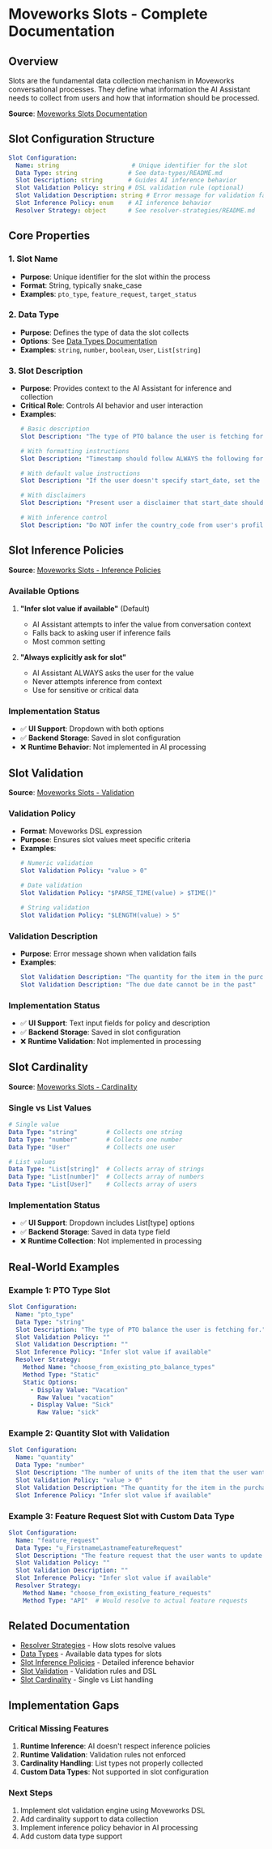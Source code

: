 # Moveworks Slots - Complete Documentation

## Overview

Slots are the fundamental data collection mechanism in Moveworks conversational processes. They define what information the AI Assistant needs to collect from users and how that information should be processed.

**Source**: [Moveworks Slots Documentation](https://help.moveworks.com/docs/slots)

## Slot Configuration Structure

```yaml
Slot Configuration:
  Name: string                    # Unique identifier for the slot
  Data Type: string              # See data-types/README.md
  Slot Description: string       # Guides AI inference behavior
  Slot Validation Policy: string # DSL validation rule (optional)
  Slot Validation Description: string # Error message for validation failure
  Slot Inference Policy: enum    # AI inference behavior
  Resolver Strategy: object      # See resolver-strategies/README.md
```

## Core Properties

### 1. Slot Name
- **Purpose**: Unique identifier for the slot within the process
- **Format**: String, typically snake_case
- **Examples**: `pto_type`, `feature_request`, `target_status`

### 2. Data Type
- **Purpose**: Defines the type of data the slot collects
- **Options**: See [Data Types Documentation](../data-types/README.md)
- **Examples**: `string`, `number`, `boolean`, `User`, `List[string]`

### 3. Slot Description
- **Purpose**: Provides context to the AI Assistant for inference and collection
- **Critical Role**: Controls AI behavior and user interaction
- **Examples**:
  ```yaml
  # Basic description
  Slot Description: "The type of PTO balance the user is fetching for."
  
  # With formatting instructions
  Slot Description: "Timestamp should follow ALWAYS the following format: YYYY-MM-DDT23:59:59."
  
  # With default value instructions
  Slot Description: "If the user doesn't specify start_date, set the start_date as the current date & time."
  
  # With disclaimers
  Slot Description: "Present user a disclaimer that start_date should NOT be in the past"
  
  # With inference control
  Slot Description: "Do NOT infer the country_code from user's profile. Always ask the user explicitly for it"
  ```

## Slot Inference Policies

**Source**: [Moveworks Slots - Inference Policies](https://help.moveworks.com/docs/slots)

### Available Options

1. **"Infer slot value if available"** (Default)
   - AI Assistant attempts to infer the value from conversation context
   - Falls back to asking user if inference fails
   - Most common setting

2. **"Always explicitly ask for slot"**
   - AI Assistant ALWAYS asks the user for the value
   - Never attempts inference from context
   - Use for sensitive or critical data

### Implementation Status
- ✅ **UI Support**: Dropdown with both options
- ✅ **Backend Storage**: Saved in slot configuration
- ❌ **Runtime Behavior**: Not implemented in AI processing

## Slot Validation

**Source**: [Moveworks Slots - Validation](https://help.moveworks.com/docs/slots)

### Validation Policy
- **Format**: Moveworks DSL expression
- **Purpose**: Ensures slot values meet specific criteria
- **Examples**:
  ```yaml
  # Numeric validation
  Slot Validation Policy: "value > 0"
  
  # Date validation
  Slot Validation Policy: "$PARSE_TIME(value) > $TIME()"
  
  # String validation
  Slot Validation Policy: "$LENGTH(value) > 5"
  ```

### Validation Description
- **Purpose**: Error message shown when validation fails
- **Examples**:
  ```yaml
  Slot Validation Description: "The quantity for the item in the purchase request must be greater than zero"
  Slot Validation Description: "The due date cannot be in the past"
  ```

### Implementation Status
- ✅ **UI Support**: Text input fields for policy and description
- ✅ **Backend Storage**: Saved in slot configuration
- ❌ **Runtime Validation**: Not implemented in processing

## Slot Cardinality

**Source**: [Moveworks Slots - Cardinality](https://help.moveworks.com/docs/slots)

### Single vs List Values

```yaml
# Single value
Data Type: "string"        # Collects one string
Data Type: "number"        # Collects one number
Data Type: "User"          # Collects one user

# List values
Data Type: "List[string]"  # Collects array of strings
Data Type: "List[number]"  # Collects array of numbers
Data Type: "List[User]"    # Collects array of users
```

### Implementation Status
- ✅ **UI Support**: Dropdown includes List[type] options
- ✅ **Backend Storage**: Saved in data type field
- ❌ **Runtime Collection**: Not implemented in processing

## Real-World Examples

### Example 1: PTO Type Slot
```yaml
Slot Configuration:
  Name: "pto_type"
  Data Type: "string"
  Slot Description: "The type of PTO balance the user is fetching for."
  Slot Validation Policy: ""
  Slot Validation Description: ""
  Slot Inference Policy: "Infer slot value if available"
  Resolver Strategy:
    Method Name: "choose_from_existing_pto_balance_types"
    Method Type: "Static"
    Static Options:
      - Display Value: "Vacation"
        Raw Value: "vacation"
      - Display Value: "Sick"
        Raw Value: "sick"
```

### Example 2: Quantity Slot with Validation
```yaml
Slot Configuration:
  Name: "quantity"
  Data Type: "number"
  Slot Description: "The number of units of the item that the user wants to purchase."
  Slot Validation Policy: "value > 0"
  Slot Validation Description: "The quantity for the item in the purchase request must be greater than zero"
  Slot Inference Policy: "Infer slot value if available"
```

### Example 3: Feature Request Slot with Custom Data Type
```yaml
Slot Configuration:
  Name: "feature_request"
  Data Type: "u_FirstnameLastnameFeatureRequest"
  Slot Description: "The feature request that the user wants to update."
  Slot Validation Policy: ""
  Slot Validation Description: ""
  Slot Inference Policy: "Infer slot value if available"
  Resolver Strategy:
    Method Name: "choose_from_existing_feature_requests"
    Method Type: "API"  # Would resolve to actual feature requests
```

## Related Documentation

- [Resolver Strategies](../resolver-strategies/README.md) - How slots resolve values
- [Data Types](../data-types/README.md) - Available data types for slots
- [Slot Inference Policies](./inference-policies.md) - Detailed inference behavior
- [Slot Validation](./validation.md) - Validation rules and DSL
- [Slot Cardinality](./cardinality.md) - Single vs List handling

## Implementation Gaps

### Critical Missing Features
1. **Runtime Inference**: AI doesn't respect inference policies
2. **Runtime Validation**: Validation rules not enforced
3. **Cardinality Handling**: List types not properly collected
4. **Custom Data Types**: Not supported in slot configuration

### Next Steps
1. Implement slot validation engine using Moveworks DSL
2. Add cardinality support to data collection
3. Implement inference policy behavior in AI processing
4. Add custom data type support
